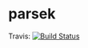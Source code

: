 # parsek
Travis:
[![Build Status](https://travis-ci.org/maxbog/parsek.svg?branch=master)](https://travis-ci.org/maxbog/parsek)
